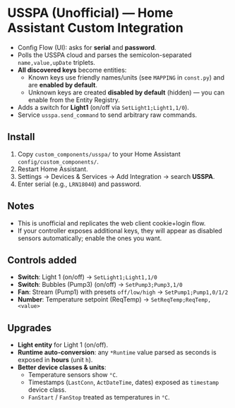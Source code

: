 
# USSPA (Unofficial) — Home Assistant Custom Integration

- Config Flow (UI): asks for **serial** and **password**.
- Polls the USSPA cloud and parses the semicolon-separated `name,value,upDate` triplets.
- **All discovered keys** become entities:
  - Known keys use friendly names/units (see `MAPPING` in `const.py`) and are **enabled by default**.
  - Unknown keys are created **disabled by default** (hidden) — you can enable from the Entity Registry.
- Adds a switch for **Light1** (on/off via `SetLight1;Light1,1/0`).
- Service `usspa.send_command` to send arbitrary raw commands.

## Install
1. Copy `custom_components/usspa/` to your Home Assistant `config/custom_components/`.
2. Restart Home Assistant.
3. Settings → Devices & Services → Add Integration → search **USSPA**.
4. Enter serial (e.g., `LRN18040`) and password.

## Notes
- This is unofficial and replicates the web client cookie+login flow.
- If your controller exposes additional keys, they will appear as disabled sensors automatically; enable the ones you want.


## Controls added
- **Switch**: Light 1 (on/off) → `SetLight1;Light1,1/0`
- **Switch**: Bubbles (Pump3) (on/off) → `SetPump3;Pump3,1/0`
- **Fan**: Stream (Pump1) with presets `off/low/high` → `SetPump1;Pump1,0/1/2`
- **Number**: Temperature setpoint (ReqTemp) → `SetReqTemp;ReqTemp,<value>`


## Upgrades
- **Light entity** for Light 1 (on/off).
- **Runtime auto-conversion**: any `*Runtime` value parsed as seconds is exposed in **hours** (unit `h`).
- **Better device classes & units**:
  - Temperature sensors show `°C`.
  - Timestamps (`LastConn`, `ActDateTime`, dates) exposed as `timestamp` device class.
  - `FanStart` / `FanStop` treated as temperatures in `°C`.
